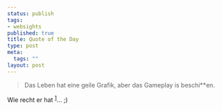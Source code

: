 ```yaml
--- 
status: publish
tags: 
- websights
published: true
title: Quote of the Day
type: post
meta: 
  tags: ""
layout: post
---
```

<blockquote><p>Das Leben hat eine geile Grafik, aber das Gameplay is beschi**en.</p>

</blockquote>
<p>Wie recht er hat <sup><a target="_BLANK" href="http://www.prad.de/board/thread.php?threadid=10577" title="http://www.prad.de/board/thread.php?threadid=10577" onmouseover="window.status='http://www.prad.de/board/thread.php?threadid=10577';return true;" onmouseout="window.status='';return true;">1</a></sup>... ;)</p>
